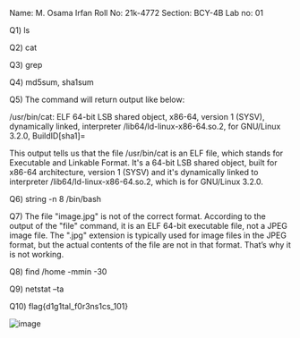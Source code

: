 Name: M. Osama Irfan
Roll No: 21k-4772
Section: BCY-4B
Lab no: 01


Q1) ls

Q2) cat

Q3) grep

Q4) md5sum, sha1sum

Q5) The command will return output like below:

/usr/bin/cat: ELF 64-bit LSB shared object, x86-64, version 1 (SYSV), dynamically linked, interpreter /lib64/ld-linux-x86-64.so.2, for GNU/Linux 3.2.0, BuildID[sha1]=

This output tells us that the file /usr/bin/cat is an ELF file, which stands for Executable and Linkable Format. It's a 64-bit LSB shared object, built for x86-64 architecture, version 1 (SYSV) and it's dynamically linked to interpreter /lib64/ld-linux-x86-64.so.2, which is for GNU/Linux 3.2.0.

Q6) string -n 8 /bin/bash

Q7) The file "image.jpg" is not of the correct format. According to the output of the "file" command, it is an ELF 64-bit executable file, not a JPEG image file. The ".jpg" extension is typically used for image files in the JPEG format, but the actual contents of the file are not in that format. That’s why it is not working.

Q8) find /home -mmin -30

Q9) netstat –ta

Q10) flag{d1g1tal_f0r3ns1cs_101}

![image](https://user-images.githubusercontent.com/115397536/221544980-7b4ce111-1acf-4186-b9f1-1d01c2c1313d.png)

